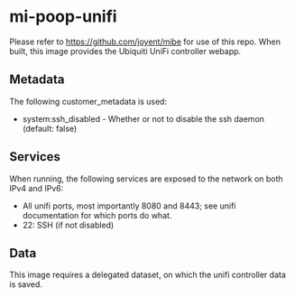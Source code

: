 mi-poop-unifi
=============

Please refer to https://github.com/joyent/mibe for use of this repo.
When built, this image provides the Ubiquiti UniFi controller webapp.

Metadata
---------
The following customer_metadata is used:

* system:ssh_disabled - Whether or not to disable the ssh daemon (default: false)

Services
--------
When running, the following services are exposed to the network on both IPv4 and IPv6:

* All unifi ports, most importantly 8080 and 8443; see unifi documentation for which ports do what.
* 22: SSH (if not disabled)

Data
----
This image requires a delegated dataset, on which the unifi controller data is saved.
